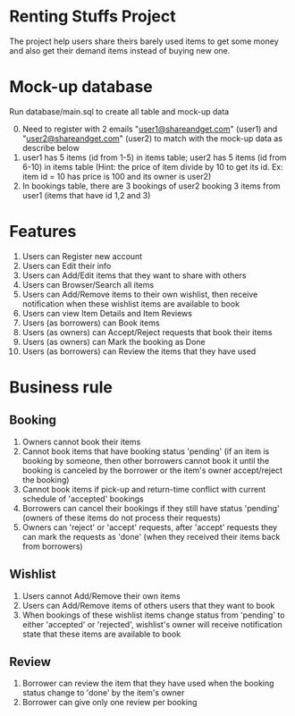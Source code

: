 # Renting Stuffs Project

The project help users share theirs barely used items to get some money and also get their demand items instead of buying new one.

# Mock-up database

Run database/main.sql to create all table and mock-up data

0. Need to register with 2 emails "user1@shareandget.com" (user1) and "user2@shareandget.com" (user2) to match with the mock-up data as describe below
1. user1 has 5 items (id from 1-5) in items table; user2 has 5 items (id from 6-10) in items table (Hint: the price of item divide by 10 to get its id. Ex: item id = 10 has price is 100 and its owner is user2)
2. In bookings table, there are 3 bookings of user2 booking 3 items from user1 (items that have id 1,2 and 3)

# Features
1. Users can Register new account
2. Users can Edit their info
3. Users can Add/Edit items that they want to share with others
4. Users can Browser/Search all items
5. Users can Add/Remove items to their own wishlist, then receive notification when these wishlist items are available to book
6. Users can view Item Details and Item Reviews
7. Users (as borrowers) can Book items
8. Users (as owners) can Accept/Reject requests that book their items
9. Users (as owners) can Mark the booking as Done
10. Users (as borrowers) can Review the items that they have used  

# Business rule

## Booking
1. Owners cannot book their items
2. Cannot book items that have booking status 'pending' (if an item is booking by someone, then other borrowers cannot book it until the booking is canceled by the borrower or the item's owner accept/reject the booking)
3. Cannot book items if pick-up and return-time conflict with current schedule of 'accepted' bookings
4. Borrowers can cancel their bookings if they still have status 'pending' (owners of these items do not process their requests)
5. Owners can 'reject' or 'accept' requests, after 'accept' requests they can mark the requests as 'done' (when they received their items back from borrowers)  

## Wishlist
1. Users cannot Add/Remove their own items
2. Users can Add/Remove items of others users that they want to book 
3. When bookings of these wishlist items change status from 'pending'  to either 'accepted' or 'rejected', wishlist's owner will receive notification state that these items are available to book

## Review
1. Borrower can review the item that they have used when the booking status change to 'done' by the item's owner
2. Borrower can give only one review per booking